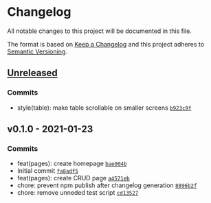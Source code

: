 # Changelog

All notable changes to this project will be documented in this file.

The format is based on [Keep a Changelog](https://keepachangelog.com/en/1.0.0/)
and this project adheres to [Semantic Versioning](https://semver.org/spec/v2.0.0.html).

## [Unreleased](https://github.com/henriquehbr/easycarros-challenge/compare/v0.1.0...HEAD)

### Commits

- style(table): make table scrollable on smaller screens [`b923c9f`](https://github.com/henriquehbr/easycarros-challenge/commit/b923c9f4c243f1bd5ba26d837ed611fb43b83861)

## v0.1.0 - 2021-01-23

### Commits

- feat(pages): create homepage [`bae004b`](https://github.com/henriquehbr/easycarros-challenge/commit/bae004bb9968c2b2fe47725059465ca1ef77e79b)
- Initial commit [`fa8adf5`](https://github.com/henriquehbr/easycarros-challenge/commit/fa8adf5bf0f054d01a51a643032ec82c294cde46)
- feat(pages): create CRUD page [`a4571eb`](https://github.com/henriquehbr/easycarros-challenge/commit/a4571eb2e8d18aa884feba410ecd786443d7d429)
- chore: prevent npm publish after changelog generation [`8896b2f`](https://github.com/henriquehbr/easycarros-challenge/commit/8896b2f93a5ba7c8170a50c395c2427478ff71a5)
- chore: remove unneded test script [`cd13527`](https://github.com/henriquehbr/easycarros-challenge/commit/cd13527b442d4f6ba9499342dc1ab0178b7ab46e)
